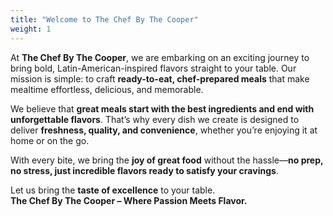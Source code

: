 ```yaml
---
title: "Welcome to The Chef By The Cooper"
weight: 1
---
```


At **The Chef By The Cooper**, we are embarking on an exciting journey to bring bold, Latin-American-inspired flavors straight to your table. Our mission is simple: to craft **ready-to-eat, chef-prepared meals** that make mealtime effortless, delicious, and memorable.  

We believe that **great meals start with the best ingredients and end with unforgettable flavors**. That’s why every dish we create is designed to deliver **freshness, quality, and convenience**, whether you’re enjoying it at home or on the go.  

With every bite, we bring the **joy of great food** without the hassle—**no prep, no stress, just incredible flavors ready to satisfy your cravings**.  

Let us bring the **taste of excellence** to your table.  
**The Chef By The Cooper – Where Passion Meets Flavor.**


